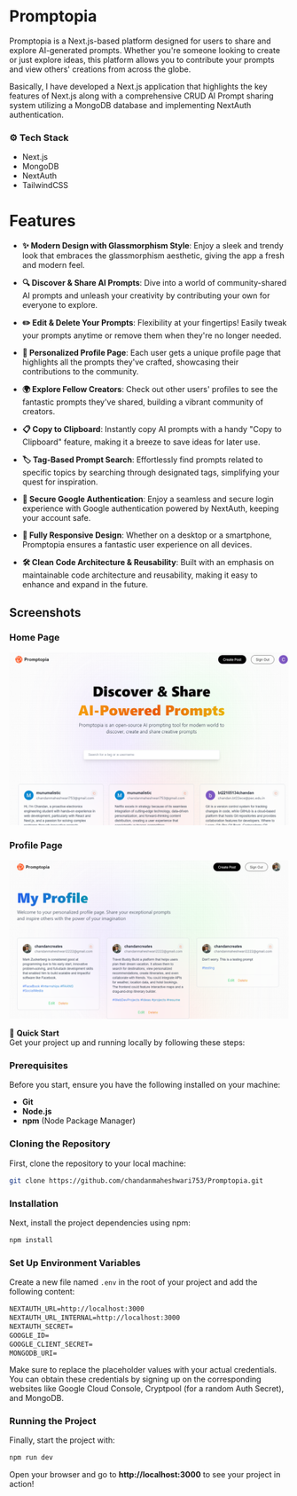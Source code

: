 # Promptopia

Promptopia is a Next.js-based platform designed for users to share and explore AI-generated prompts. Whether you're someone looking to create or just explore ideas, this platform allows you to contribute your prompts and view others' creations from across the globe.

Basically, I have developed a Next.js application that highlights the key features of Next.js along with a comprehensive CRUD AI Prompt sharing system utilizing a MongoDB database and implementing NextAuth authentication.

### ⚙️ Tech Stack
- Next.js
- MongoDB
- NextAuth
- TailwindCSS

# Features

- **✨ Modern Design with Glassmorphism Style**: Enjoy a sleek and trendy look that embraces the glassmorphism aesthetic, giving the app a fresh and modern feel.

- **🔍 Discover & Share AI Prompts**: Dive into a world of community-shared AI prompts and unleash your creativity by contributing your own for everyone to explore.

- **✏️ Edit & Delete Your Prompts**: Flexibility at your fingertips! Easily tweak your prompts anytime or remove them when they're no longer needed.

- **👤 Personalized Profile Page**: Each user gets a unique profile page that highlights all the prompts they've crafted, showcasing their contributions to the community.

- **🌍 Explore Fellow Creators**: Check out other users' profiles to see the fantastic prompts they've shared, building a vibrant community of creators.

- **📋 Copy to Clipboard**: Instantly copy AI prompts with a handy "Copy to Clipboard" feature, making it a breeze to save ideas for later use.

- **🏷️ Tag-Based Prompt Search**: Effortlessly find prompts related to specific topics by searching through designated tags, simplifying your quest for inspiration.

- **🔐 Secure Google Authentication**: Enjoy a seamless and secure login experience with Google authentication powered by NextAuth, keeping your account safe.

- **📱 Fully Responsive Design**: Whether on a desktop or a smartphone, Promptopia ensures a fantastic user experience on all devices.

- **🛠️ Clean Code Architecture & Reusability**: Built with an emphasis on maintainable code architecture and reusability, making it easy to enhance and expand in the future.

## Screenshots

### Home Page
![Home Page](Screenshot%202024-10-08%20190241.png)

### Profile Page
![Profile Page](Screenshot%202024-10-08%20190313.png)

🤸 **Quick Start**  
Get your project up and running locally by following these steps:

### Prerequisites
Before you start, ensure you have the following installed on your machine:

- **Git**
- **Node.js**
- **npm** (Node Package Manager)

### Cloning the Repository
First, clone the repository to your local machine:

```bash
git clone https://github.com/chandanmaheshwari753/Promptopia.git
```

### Installation
Next, install the project dependencies using npm:

```bash
npm install
```

### Set Up Environment Variables
Create a new file named `.env` in the root of your project and add the following content:

```plaintext
NEXTAUTH_URL=http://localhost:3000
NEXTAUTH_URL_INTERNAL=http://localhost:3000
NEXTAUTH_SECRET=
GOOGLE_ID=
GOOGLE_CLIENT_SECRET=
MONGODB_URI=
```

Make sure to replace the placeholder values with your actual credentials. You can obtain these credentials by signing up on the corresponding websites like Google Cloud Console, Cryptpool (for a random Auth Secret), and MongoDB.

### Running the Project
Finally, start the project with:

```bash
npm run dev
```

Open your browser and go to **http://localhost:3000** to see your project in action!


